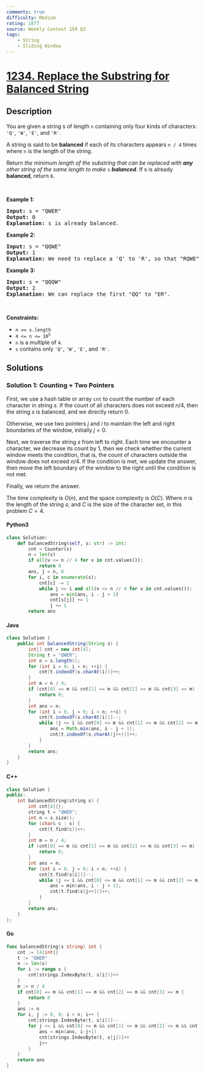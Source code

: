 ```yaml
---
comments: true
difficulty: Medium
rating: 1877
source: Weekly Contest 159 Q3
tags:
    - String
    - Sliding Window
---
```


<!-- problem:start -->

# [1234. Replace the Substring for Balanced String](https://leetcode.com/problems/replace-the-substring-for-balanced-string)

## Description

<!-- description:start -->

<p>You are given a string s of length <code>n</code> containing only four kinds of characters: <code>&#39;Q&#39;</code>, <code>&#39;W&#39;</code>, <code>&#39;E&#39;</code>, and <code>&#39;R&#39;</code>.</p>

<p>A string is said to be <strong>balanced</strong><em> </em>if each of its characters appears <code>n / 4</code> times where <code>n</code> is the length of the string.</p>

<p>Return <em>the minimum length of the substring that can be replaced with <strong>any</strong> other string of the same length to make </em><code>s</code><em> <strong>balanced</strong></em>. If s is already <strong>balanced</strong>, return <code>0</code>.</p>

<p>&nbsp;</p>
<p><strong class="example">Example 1:</strong></p>

<pre>
<strong>Input:</strong> s = &quot;QWER&quot;
<strong>Output:</strong> 0
<strong>Explanation:</strong> s is already balanced.
</pre>

<p><strong class="example">Example 2:</strong></p>

<pre>
<strong>Input:</strong> s = &quot;QQWE&quot;
<strong>Output:</strong> 1
<strong>Explanation:</strong> We need to replace a &#39;Q&#39; to &#39;R&#39;, so that &quot;RQWE&quot; (or &quot;QRWE&quot;) is balanced.
</pre>

<p><strong class="example">Example 3:</strong></p>

<pre>
<strong>Input:</strong> s = &quot;QQQW&quot;
<strong>Output:</strong> 2
<strong>Explanation:</strong> We can replace the first &quot;QQ&quot; to &quot;ER&quot;. 
</pre>

<p>&nbsp;</p>
<p><strong>Constraints:</strong></p>

<ul>
	<li><code>n == s.length</code></li>
	<li><code>4 &lt;= n &lt;= 10<sup>5</sup></code></li>
	<li><code>n</code> is a multiple of <code>4</code>.</li>
	<li><code>s</code> contains only <code>&#39;Q&#39;</code>, <code>&#39;W&#39;</code>, <code>&#39;E&#39;</code>, and <code>&#39;R&#39;</code>.</li>
</ul>

<!-- description:end -->

## Solutions

<!-- solution:start -->

### Solution 1: Counting + Two Pointers

First, we use a hash table or array `cnt` to count the number of each character in string $s$. If the count of all characters does not exceed $n/4$, then the string $s$ is balanced, and we directly return $0$.

Otherwise, we use two pointers $j$ and $i$ to maintain the left and right boundaries of the window, initially $j = 0$.

Next, we traverse the string $s$ from left to right. Each time we encounter a character, we decrease its count by $1$, then we check whether the current window meets the condition, that is, the count of characters outside the window does not exceed $n/4$. If the condition is met, we update the answer, then move the left boundary of the window to the right until the condition is not met.

Finally, we return the answer.

The time complexity is $O(n)$, and the space complexity is $O(C)$. Where $n$ is the length of the string $s$; and $C$ is the size of the character set, in this problem $C = 4$.

<!-- tabs:start -->

#### Python3

```python
class Solution:
    def balancedString(self, s: str) -> int:
        cnt = Counter(s)
        n = len(s)
        if all(v <= n // 4 for v in cnt.values()):
            return 0
        ans, j = n, 0
        for i, c in enumerate(s):
            cnt[c] -= 1
            while j <= i and all(v <= n // 4 for v in cnt.values()):
                ans = min(ans, i - j + 1)
                cnt[s[j]] += 1
                j += 1
        return ans
```

#### Java

```java
class Solution {
    public int balancedString(String s) {
        int[] cnt = new int[4];
        String t = "QWER";
        int n = s.length();
        for (int i = 0; i < n; ++i) {
            cnt[t.indexOf(s.charAt(i))]++;
        }
        int m = n / 4;
        if (cnt[0] == m && cnt[1] == m && cnt[2] == m && cnt[3] == m) {
            return 0;
        }
        int ans = n;
        for (int i = 0, j = 0; i < n; ++i) {
            cnt[t.indexOf(s.charAt(i))]--;
            while (j <= i && cnt[0] <= m && cnt[1] <= m && cnt[2] <= m && cnt[3] <= m) {
                ans = Math.min(ans, i - j + 1);
                cnt[t.indexOf(s.charAt(j++))]++;
            }
        }
        return ans;
    }
}
```

#### C++

```cpp
class Solution {
public:
    int balancedString(string s) {
        int cnt[4]{};
        string t = "QWER";
        int n = s.size();
        for (char& c : s) {
            cnt[t.find(c)]++;
        }
        int m = n / 4;
        if (cnt[0] == m && cnt[1] == m && cnt[2] == m && cnt[3] == m) {
            return 0;
        }
        int ans = n;
        for (int i = 0, j = 0; i < n; ++i) {
            cnt[t.find(s[i])]--;
            while (j <= i && cnt[0] <= m && cnt[1] <= m && cnt[2] <= m && cnt[3] <= m) {
                ans = min(ans, i - j + 1);
                cnt[t.find(s[j++])]++;
            }
        }
        return ans;
    }
};
```

#### Go

```go
func balancedString(s string) int {
	cnt := [4]int{}
	t := "QWER"
	n := len(s)
	for i := range s {
		cnt[strings.IndexByte(t, s[i])]++
	}
	m := n / 4
	if cnt[0] == m && cnt[1] == m && cnt[2] == m && cnt[3] == m {
		return 0
	}
	ans := n
	for i, j := 0, 0; i < n; i++ {
		cnt[strings.IndexByte(t, s[i])]--
		for j <= i && cnt[0] <= m && cnt[1] <= m && cnt[2] <= m && cnt[3] <= m {
			ans = min(ans, i-j+1)
			cnt[strings.IndexByte(t, s[j])]++
			j++
		}
	}
	return ans
}
```

<!-- tabs:end -->

<!-- solution:end -->

<!-- problem:end -->
